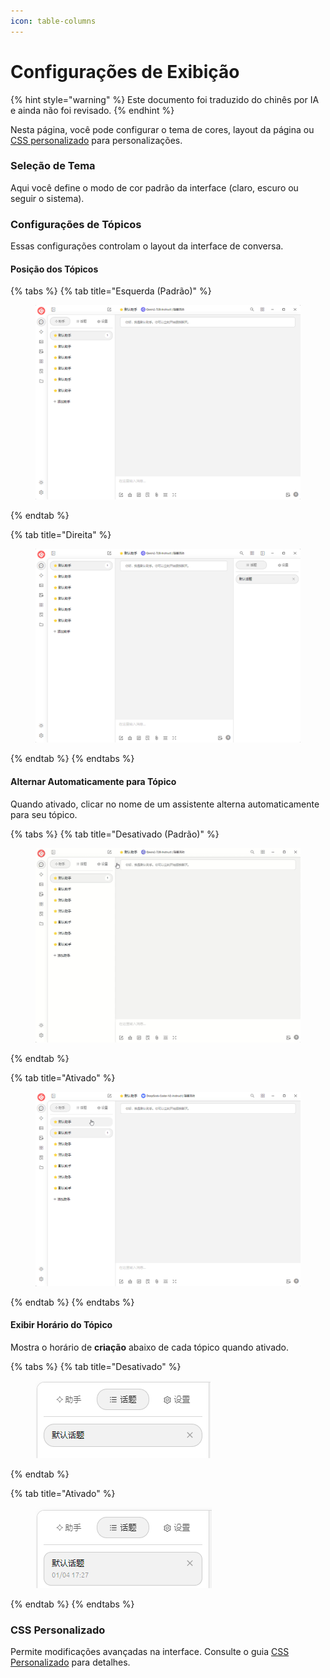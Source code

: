 ```yaml
---
icon: table-columns
---
```

# Configurações de Exibição


{% hint style="warning" %}
Este documento foi traduzido do chinês por IA e ainda não foi revisado.
{% endhint %}




Nesta página, você pode configurar o tema de cores, layout da página ou [CSS personalizado](../../../personalization-settings/css.md) para personalizações.

### Seleção de Tema

Aqui você define o modo de cor padrão da interface (claro, escuro ou seguir o sistema).

### Configurações de Tópicos

Essas configurações controlam o layout da interface de conversa.

#### Posição dos Tópicos

{% tabs %}
{% tab title="Esquerda (Padrão)" %}
<figure><img src="../../../.gitbook/assets/image (10) (1).png" alt=""><figcaption></figcaption></figure>
{% endtab %}

{% tab title="Direita" %}
<figure><img src="../../../.gitbook/assets/image (11).png" alt=""><figcaption></figcaption></figure>
{% endtab %}
{% endtabs %}

#### Alternar Automaticamente para Tópico

Quando ativado, clicar no nome de um assistente alterna automaticamente para seu tópico.

{% tabs %}
{% tab title="Desativado (Padrão)" %}
<figure><img src="../../../.gitbook/assets/Honeycam 2025-01-04 17-35-43.gif" alt=""><figcaption></figcaption></figure>
{% endtab %}

{% tab title="Ativado" %}
<figure><img src="../../../.gitbook/assets/Honeycam 2025-01-04 17-38-18.gif" alt=""><figcaption></figcaption></figure>
{% endtab %}
{% endtabs %}

#### Exibir Horário do Tópico

Mostra o horário de **criação** abaixo de cada tópico quando ativado.

{% tabs %}
{% tab title="Desativado" %}
<figure><img src="../../../.gitbook/assets/image (14).png" alt=""><figcaption></figcaption></figure>
{% endtab %}

{% tab title="Ativado" %}
<figure><img src="../../../.gitbook/assets/image (12).png" alt=""><figcaption></figcaption></figure>
{% endtab %}
{% endtabs %}

### CSS Personalizado

Permite modificações avançadas na interface. Consulte o guia [CSS Personalizado](../../../personalization-settings/css.md) para detalhes.